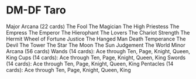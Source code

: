 # DM-DF Taro

Major Arcana (22 cards)
The Fool
The Magician
The High Priestess
The Empress
The Emperor
The Hierophant
The Lovers
The Chariot
Strength
The Hermit
Wheel of Fortune
Justice
The Hanged Man
Death
Temperance
The Devil
The Tower
The Star
The Moon
The Sun
Judgement
The World
Minor Arcana (56 cards)
Wands (14 cards): Ace through Ten, Page, Knight, Queen, King
Cups (14 cards): Ace through Ten, Page, Knight, Queen, King
Swords (14 cards): Ace through Ten, Page, Knight, Queen, King
Pentacles (14 cards): Ace through Ten, Page, Knight, Queen, King
